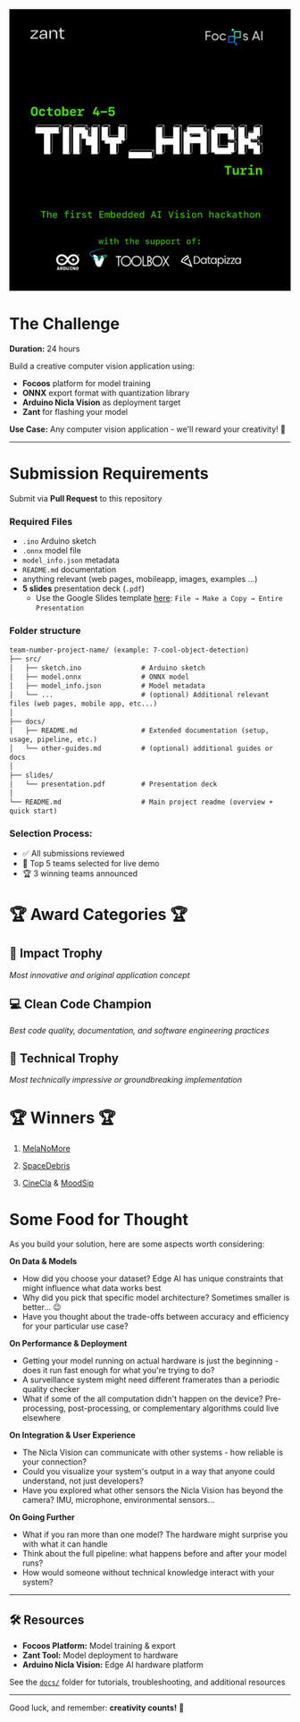 <div align="center">
  <img src="img/loghi.png" alt="Alt text" width="900" >
</div>

# The Challenge

**Duration:** 24 hours

Build a creative computer vision application using:
- **Focoos** platform for model training
- **ONNX** export format with quantization library
- **Arduino Nicla Vision** as deployment target
- **Zant** for flashing your model

**Use Case:** Any computer vision application - we'll reward your creativity! 🎨

---

# Submission Requirements

Submit via **Pull Request** to this repository

### Required Files
- `.ino` Arduino sketch
- `.onnx` model file
- `model_info.json` metadata
- `README.md` documentation
- anything relevant (web pages, mobileapp, images, examples ...)
- **5 slides** presentation deck (`.pdf`)
  - Use the Google Slides template [here](https://docs.google.com/presentation/d/1c1S4XClzACHqEn-09ESwnSicXFq4gekJ_8vndtCpdOI/edit?usp=sharing): `File → Make a Copy → Entire Presentation`

### Folder structure
```
team-number-project-name/ (example: 7-cool-object-detection)
├── src/
│   ├── sketch.ino               # Arduino sketch
│   ├── model.onnx               # ONNX model
│   ├── model_info.json          # Model metadata
│   └── ...                      # (optional) Additional relevant files (web pages, mobile app, etc...)
│
├── docs/
│   ├── README.md                # Extended documentation (setup, usage, pipeline, etc.)
│   └── other-guides.md          # (optional) additional guides or docs
│
├── slides/
│   └── presentation.pdf         # Presentation deck
│
└── README.md                    # Main project readme (overview + quick start)
```

### Selection Process:
- ✅ All submissions reviewed
- 🎤 Top 5 teams selected for live demo
- 🏆 3 winning teams announced

# 🏆 Award Categories 🏆

## 🌟 Impact Trophy
*Most innovative and original application concept*

## 💻 Clean Code Champion
*Best code quality, documentation, and software engineering practices*

## 🚀 Technical Trophy
*Most technically impressive or groundbreaking implementation*

# 🏆 Winners 🏆

1. [MelaNoMore](https://github.com/MirkoCalvi/tiny_hack/tree/main/submissions/5-melanomore)

2. [SpaceDebris](https://github.com/MirkoCalvi/tiny_hack/tree/main/submissions/8-space-debris)

3. [CineCla](https://github.com/MirkoCalvi/tiny_hack/tree/main/submissions/4-cinecla) & [MoodSip](https://github.com/MirkoCalvi/tiny_hack/tree/main/submissions/1-mood-sip)

# Some Food for Thought

As you build your solution, here are some aspects worth considering:

**On Data & Models**
- How did you choose your dataset? Edge AI has unique constraints that might influence what data works best
- Why did you pick that specific model architecture? Sometimes smaller is better... 😉
- Have you thought about the trade-offs between accuracy and efficiency for your particular use case?

**On Performance & Deployment**
- Getting your model running on actual hardware is just the beginning - does it run fast enough for what you're trying to do?
- A surveillance system might need different framerates than a periodic quality checker
- What if some of the all computation didn't happen on the device? Pre-processing, post-processing, or complementary algorithms could live elsewhere

**On Integration & User Experience**
- The Nicla Vision can communicate with other systems - how reliable is your connection?
- Could you visualize your system's output in a way that anyone could understand, not just developers?
- Have you explored what other sensors the Nicla Vision has beyond the camera? IMU, microphone, environmental sensors...

**On Going Further**
- What if you ran more than one model? The hardware might surprise you with what it can handle
- Think about the full pipeline: what happens before and after your model runs?
- How would someone without technical knowledge interact with your system?

---

## 🛠️ Resources

- **Focoos Platform:** Model training & export
- **Zant Tool:** Model deployment to hardware
- **Arduino Nicla Vision:** Edge AI hardware platform

See the [`docs/`](./docs) folder for tutorials, troubleshooting, and additional resources 

---  

Good luck, and remember: **creativity counts!** 🎉
